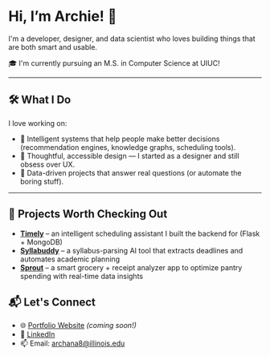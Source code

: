 # Hi, I’m Archie! 👋  
I'm a developer, designer, and data scientist who loves building things that are both smart and usable.

🎓 I'm currently pursuing an M.S. in Computer Science at UIUC!

---

## 🛠️ What I Do

I love working on:
- 🧠 Intelligent systems that help people make better decisions (recommendation engines, knowledge graphs, scheduling tools).
- 🎨 Thoughtful, accessible design — I started as a designer and still obsess over UX.
- 🧪 Data-driven projects that answer real questions (or automate the boring stuff).

---

## 🚀 Projects Worth Checking Out

- [**Timely**](https://github.com/ArchieMucharla/Timely) – an intelligent scheduling assistant I built the backend for (Flask + MongoDB)
- [**Syllabuddy**](https://github.com/ArchieMucharla/Syllabuddy) – a syllabus-parsing AI tool that extracts deadlines and automates academic planning
- [**Sprout**](https://github.com/ArchieMucharla/Sprout) – a smart grocery + receipt analyzer app to optimize pantry spending with real-time data insights

## 📬 Let's Connect

- 🌐 [Portfolio Website](#) *(coming soon!)*  
- 💼 [LinkedIn](https://linkedin.com/in/amucharla)  
- 📫 Email: archana8@illinois.edu  


<!--
**ArchieMucharla/ArchieMucharla** is a ✨ _special_ ✨ repository because its `README.md` (this file) appears on your GitHub profile.

Here are some ideas to get you started:

- 🔭 I’m currently working on ...
- 🌱 I’m currently learning ...
- 👯 I’m looking to collaborate on ...
- 🤔 I’m looking for help with ...
- 💬 Ask me about ...
- 📫 How to reach me: ...
- 😄 Pronouns: ...
- ⚡ Fun fact: ...
-->
